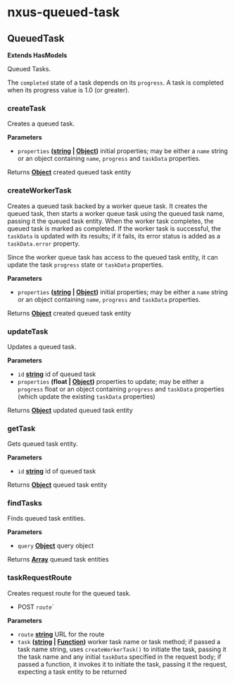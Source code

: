 # nxus-queued-task

<!-- Generated by documentation.js. Update this documentation by updating the source code. -->

## QueuedTask

**Extends HasModels**

Queued Tasks.

The `completed` state of a task depends on its `progress`. A task is
completed when its progress value is 1.0 (or greater).

### createTask

Creates a queued task.

**Parameters**

-   `properties` **([string](https://developer.mozilla.org/docs/Web/JavaScript/Reference/Global_Objects/String) \| [Object](https://developer.mozilla.org/docs/Web/JavaScript/Reference/Global_Objects/Object))** initial properties; may be either
      a `name` string or an object containing `name`, `progress` and
      `taskData` properties.

Returns **[Object](https://developer.mozilla.org/docs/Web/JavaScript/Reference/Global_Objects/Object)** created queued task entity

### createWorkerTask

Creates a queued task backed by a worker queue task.
It creates the queued task, then starts a worker queue task using
the queued task name, passing it the queued task entity. When the
worker task completes, the queued task is marked as completed.
If the worker task is successful, the `taskData` is updated with
its results; if it fails, its error status is added as a
`taskData.error` property.

Since the worker queue task has access to the queued task entity,
it can update the task `progress` state or `taskData` properties.

**Parameters**

-   `properties` **([string](https://developer.mozilla.org/docs/Web/JavaScript/Reference/Global_Objects/String) \| [Object](https://developer.mozilla.org/docs/Web/JavaScript/Reference/Global_Objects/Object))** initial properties; may be either
      a `name` string or an object containing `name`, `progress` and
      `taskData` properties.

Returns **[Object](https://developer.mozilla.org/docs/Web/JavaScript/Reference/Global_Objects/Object)** created queued task entity

### updateTask

Updates a queued task.

**Parameters**

-   `id` **[string](https://developer.mozilla.org/docs/Web/JavaScript/Reference/Global_Objects/String)** id of queued task
-   `properties` **(float | [Object](https://developer.mozilla.org/docs/Web/JavaScript/Reference/Global_Objects/Object))** properties to update; may be
      either a `progress` float or an object containing `progress` and
      `taskData` properties (which update the existing `taskData`
      properties)

Returns **[Object](https://developer.mozilla.org/docs/Web/JavaScript/Reference/Global_Objects/Object)** updated queued task entity

### getTask

Gets queued task entity.

**Parameters**

-   `id` **[string](https://developer.mozilla.org/docs/Web/JavaScript/Reference/Global_Objects/String)** id of queued task

Returns **[Object](https://developer.mozilla.org/docs/Web/JavaScript/Reference/Global_Objects/Object)** queued task entity

### findTasks

Finds queued task entities.

**Parameters**

-   `query` **[Object](https://developer.mozilla.org/docs/Web/JavaScript/Reference/Global_Objects/Object)** query object

Returns **[Array](https://developer.mozilla.org/docs/Web/JavaScript/Reference/Global_Objects/Array)** queued task entities

### taskRequestRoute

Creates request route for the queued task.

-   POST _`route`_\`

**Parameters**

-   `route` **[string](https://developer.mozilla.org/docs/Web/JavaScript/Reference/Global_Objects/String)** URL for the route
-   `task` **([string](https://developer.mozilla.org/docs/Web/JavaScript/Reference/Global_Objects/String) \| [Function](https://developer.mozilla.org/docs/Web/JavaScript/Reference/Statements/function))** worker task name or task method;
      if passed a task name string, uses `createWorkerTask()` to
      initiate the task, passing it the task name and any initial
      `taskData` specified in the request body; if passed a function,
      it invokes it to initiate the task, passing it the request,
      expecting a task entity to be returned
